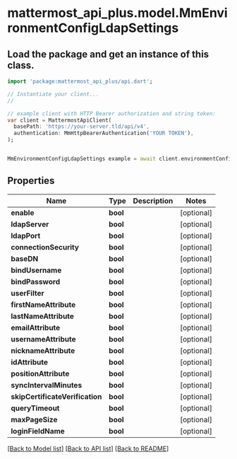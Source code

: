 # mattermost_api_plus.model.MmEnvironmentConfigLdapSettings

## Load the package and get an instance of this class.
```dart
import 'package:mattermost_api_plus/api.dart';

// Instantiate your client...
//

// example client with HTTP Bearer authorization and string token:
var client = MattermostApiClient(
  basePath: 'https://your-server.tld/api/v4',
  authentication: MmHttpBearerAuthentication('YOUR TOKEN'),
);


MmEnvironmentConfigLdapSettings example = await client.environmentConfigLdapSettings.FUNCTION_THAT_RETURNS_THIS_CLASS();

```

## Properties
Name | Type | Description | Notes
------------ | ------------- | ------------- | -------------
**enable** | **bool** |  | [optional] 
**ldapServer** | **bool** |  | [optional] 
**ldapPort** | **bool** |  | [optional] 
**connectionSecurity** | **bool** |  | [optional] 
**baseDN** | **bool** |  | [optional] 
**bindUsername** | **bool** |  | [optional] 
**bindPassword** | **bool** |  | [optional] 
**userFilter** | **bool** |  | [optional] 
**firstNameAttribute** | **bool** |  | [optional] 
**lastNameAttribute** | **bool** |  | [optional] 
**emailAttribute** | **bool** |  | [optional] 
**usernameAttribute** | **bool** |  | [optional] 
**nicknameAttribute** | **bool** |  | [optional] 
**idAttribute** | **bool** |  | [optional] 
**positionAttribute** | **bool** |  | [optional] 
**syncIntervalMinutes** | **bool** |  | [optional] 
**skipCertificateVerification** | **bool** |  | [optional] 
**queryTimeout** | **bool** |  | [optional] 
**maxPageSize** | **bool** |  | [optional] 
**loginFieldName** | **bool** |  | [optional] 

[[Back to Model list]](../GENERATED_README.md#documentation-for-models) [[Back to API list]](../GENERATED_README.md#documentation-for-api-endpoints) [[Back to README]](../GENERATED_README.md)


